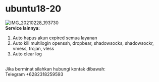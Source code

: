 # ubuntu18-20
![IMG_20210228_193730](https://user-images.githubusercontent.com/56117745/109419171-c2b18500-79fe-11eb-933e-6d44a5e18df2.jpg)
<br>
**Service lainnya:**
1. Auto hapus akun expired semua layanan
2. Auto kill multilogin openssh, dropbear, shadowsocks, shadowsockr, vmess, trojan, vless
3. Auto clear log
<br>
Jika berminat silahkan hubungi kontak dibawah:
<br>
Telegram +6282318259593
